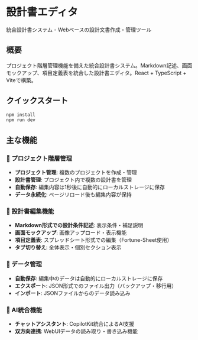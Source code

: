# 設計書エディタ

統合設計書システム - Webベースの設計文書作成・管理ツール

## 概要

プロジェクト階層管理機能を備えた統合設計書システム。Markdown記述、画面モックアップ、項目定義表を統合した設計書エディタ。React + TypeScript + Viteで構築。

## クイックスタート

```bash
npm install
npm run dev
```

## 主な機能

### 📁 プロジェクト階層管理
- **プロジェクト管理**: 複数のプロジェクトを作成・管理
- **設計書管理**: プロジェクト内で複数の設計書を管理
- **自動保存**: 編集内容は1秒後に自動的にローカルストレージに保存
- **データ永続化**: ページリロード後も編集内容が保持

### 📝 設計書編集機能
- **Markdown形式での設計条件記述**: 表示条件・補足説明
- **画面モックアップ**: 画像アップロード・表示機能
- **項目定義表**: スプレッドシート形式での編集（Fortune-Sheet使用）
- **タブ切り替え**: 全体表示・個別セクション表示

### 💾 データ管理
- **自動保存**: 編集中のデータは自動的にローカルストレージに保存
- **エクスポート**: JSON形式でのファイル出力（バックアップ・移行用）
- **インポート**: JSONファイルからのデータ読み込み

### 🤖 AI統合機能
- **チャットアシスタント**: CopilotKit統合によるAI支援
- **双方向連携**: WebUIデータの読み取り・書き込み機能
